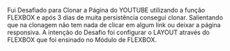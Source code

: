 Fui Desafiado para Clonar a Página do YOUTUBE utilizando a função FLEXBOX e após 3 dias de muita persistência consegui clonar. Salientando que na clonagem não tem nada de
clicar em algum link ou deixar a página responsiva. A intenção do Desafio foi configurar o LAYOUT através do FLEXBOX que foi ensinado no Módulo de FLEXBOX.
